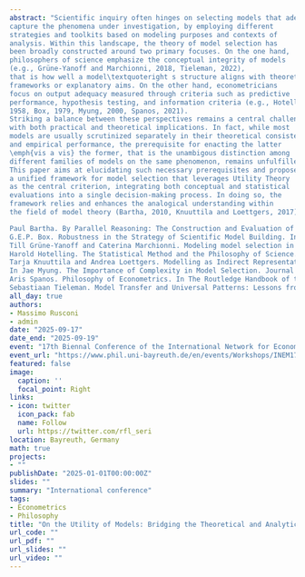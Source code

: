 ```yaml
---
abstract: "Scientific inquiry often hinges on selecting models that adequately
capture the phenomena under investigation, by employing different
strategies and toolkits based on modeling purposes and contexts of
analysis. Within this landscape, the theory of model selection has
been broadly constructed around two primary focuses. On the one hand,
philosophers of science emphasize the conceptual integrity of models
(e.g., Grüne-Yanoff and Marchionni, 2018, Tieleman, 2022),
that is how well a model\textquoteright s structure aligns with theoretical
frameworks or explanatory aims. On the other hand, econometricians
focus on output adequacy measured through criteria such as predictive
performance, hypothesis testing, and information criteria (e.g., Hotelling, 
1958, Box, 1979, Myung, 2000, Spanos, 2021).
Striking a balance between these perspectives remains a central challenge,
with both practical and theoretical implications. In fact, while most
models are usually scrutinized separately in their theoretical consistency
and empirical performance, the prerequisite for enacting the latter
\emph{vis a vis} the former, that is the unambigous distinction among
different families of models on the same phenomenon, remains unfulfilled.
This paper aims at elucidating such necessary prerequisites and proposes
a unified framework for model selection that leverages Utility Theory
as the central criterion, integrating both conceptual and statistical
evaluations into a single decision-making process. In doing so, the
framework relies and enhances the analogical understanding within
the field of model theory (Bartha, 2010, Knuuttila and Loettgers, 2017).

Paul Bartha. By Parallel Reasoning: The Construction and Evaluation of Analogical Arguments. Oxford University Press, New York, 2010.
G.E.P. Box. Robustness in the Strategy of Scientific Model Building. In Robustness in Statistics, pages 201–236. Elsevier, 1979. doi: 10.1016/B978-0-12-438150-6.50018-2.
Till Grüne-Yanoff and Caterina Marchionni. Modeling model selection in model pluralism. Journal of Economic Methodology, 25(3):265–275, July 2018. doi: 10.1080/1350178X.2018.1488572.
Harold Hotelling. The Statistical Method and the Philosophy of Science. The American Statistician, 12(5):9–14, December 1958. doi: 10.1080/00031305.1958.10482568.
Tarja Knuuttila and Andrea Loettgers. Modelling as Indirect Representation? The Lotka–Volterra Model Revisited. The British Journal for the Philosophy of Science, 68(4):1007–1036, December 2017. doi: 10.1093/bjps/axv055.
In Jae Myung. The Importance of Complexity in Model Selection. Journal of Mathematical Psychology, 44(1):190–204, March 2000. doi: 10.1006/jmps.1999.1283.
Aris Spanos. Philosophy of Econometrics. In The Routledge Handbook of the Philosophy of Economics. 2021.
Sebastiaan Tieleman. Model Transfer and Universal Patterns: Lessons from the Yule Process. Synthese, 200(4):267, June 2022. doi: 10.1007/s11229-022-03737-4."
all_day: true
authors:
- Massimo Rusconi
- admin
date: "2025-09-17"
date_end: "2025-09-19"
event: "17th Biennal Conference of the International Network for Economic Method (INEM 2025)"
event_url: "https://www.phil.uni-bayreuth.de/en/events/Workshops/INEM17th/index.html"
featured: false
image:
  caption: ''
  focal_point: Right
links:
- icon: twitter
  icon_pack: fab
  name: Follow
  url: https://twitter.com/rfl_seri
location: Bayreuth, Germany
math: true
projects:
- ""
publishDate: "2025-01-01T00:00:00Z"
slides: ""
summary: "International conference"
tags:
- Econometrics
- Philosophy
title: "On the Utility of Models: Bridging the Theoretical and Analytical Sides of Model Selection"
url_code: ""
url_pdf: ""
url_slides: ""
url_video: ""
---
```


